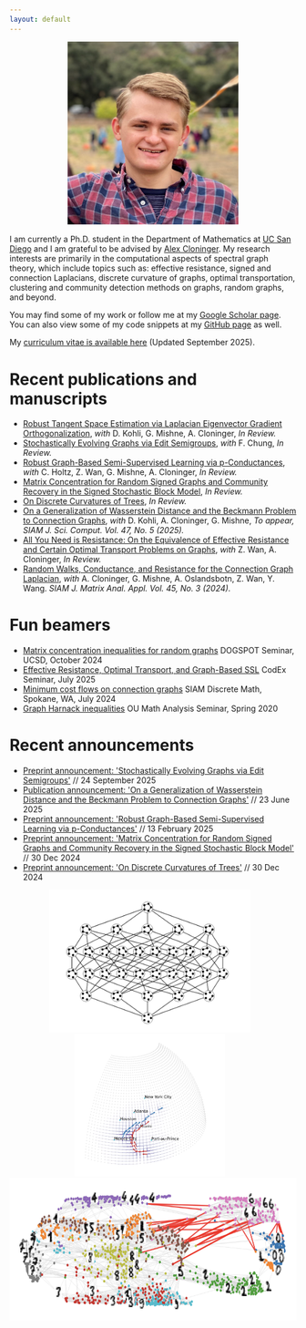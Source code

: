 ```yaml
---
layout: default
---
```


<p align="center">
    <img src="/assets/images/sawyer.png" alt="sawyer_headshot" style="width:300px;">
</p>

I am currently a Ph.D. student in the Department of Mathematics at [UC San Diego](https://math.ucsd.edu/) and I am grateful to be advised by [Alex Cloninger](https://sites.google.com/ucsd.edu/alexandercloninger/home). My research interests are primarily in the computational aspects of spectral graph theory, which include topics such as: effective resistance, signed and connection Laplacians, discrete curvature of graphs, optimal transportation, clustering and community detection methods on graphs, random graphs, and beyond.

You may find some of my work or follow me at my [Google Scholar page](https://scholar.google.com/citations?user=lGEr_VoAAAAJ&hl=en). You can also view some of my code snippets at my [GitHub page](https://github.com/sawyer-jack-1) as well.

My [curriculum vitae is available here](/assets/cv/SJR_CV_Sept25-2.pdf) (Updated September 2025).

# Recent publications and manuscripts

* [Robust Tangent Space Estimation via Laplacian Eigenvector Gradient Orthogonalization](https://arxiv.org/abs/2510.02308), _with_ D. Kohli, G. Mishne, A. Cloninger, _In Review._
* [Stochastically Evolving Graphs via Edit Semigroups](https://arxiv.org/abs/2509.19678), _with_ F. Chung, _In Review._
* [Robust Graph-Based Semi-Supervised Learning via p-Conductances](https://arxiv.org/abs/2502.08873), _with_ C. Holtz, Z. Wan, G. Mishne, A. Cloninger, _In Review._
* [Matrix Concentration for Random Signed Graphs and Community Recovery in the Signed Stochastic Block Model](https://arxiv.org/abs/2412.20620), _In Review._
* [On Discrete Curvatures of Trees](https://arxiv.org/abs/2412.20661), _In Review._
* [On a Generalization of Wasserstein Distance and the Beckmann Problem to Connection Graphs](https://arxiv.org/abs/2312.10295), _with_ D. Kohli, A. Cloninger, G. Mishne, _To appear, SIAM J. Sci. Comput. Vol. 47, No. 5 (2025)._ 
* [All You Need is Resistance: On the Equivalence of Effective Resistance and Certain Optimal Transport Problems on Graphs](https://arxiv.org/abs/2404.15261), _with_ Z. Wan, A. Cloninger, _In Review._
* [Random Walks, Conductance, and Resistance for the Connection Graph Laplacian](https://arxiv.org/abs/2308.09690), _with_ A. Cloninger, G. Mishne, A. Oslandsbotn, Z. Wan, Y. Wang. _SIAM J. Matrix Anal. Appl. Vol. 45, No. 3 (2024)._

# Fun beamers

* [Matrix concentration inequalities for random graphs](/assets/beamers/slides_matrix_concentration_2-1.pdf) DOGSPOT Seminar, UCSD, October 2024
* [Effective Resistance, Optimal Transport, and Graph-Based SSL](/assets/beamers/slides_resistance_transport.pdf) CodEx Seminar, July 2025
* [Minimum cost flows on connection graphs](/assets/beamers/slides_w1_connection_graphs.pdf) SIAM Discrete Math, Spokane, WA, July 2024
* [Graph Harnack inequalities](/assets/beamers/harnack_inequality_beamer.pdf) OU Math Analysis Seminar, Spring 2020

# Recent announcements

* [Preprint announcement: 'Stochastically Evolving Graphs via Edit Semigroups'](/blog_posts/blog_06.md) // 24 September 2025
* [Publication announcement: 'On a Generalization of Wasserstein Distance and the Beckmann Problem to Connection Graphs'](/blog_posts/blog_05.md) // 23 June 2025
* [Preprint announcement: 'Robust Graph-Based Semi-Supervised Learning via p-Conductances'](/blog_posts/blog_04.md) // 13 February 2025
* [Preprint announcement: 'Matrix Concentration for Random Signed Graphs and Community Recovery in the Signed Stochastic Block Model'](/blog_posts/blog_02.md) // 30 Dec 2024
* [Preprint announcement: 'On Discrete Curvatures of Trees'](/blog_posts/blog_01.md) // 30 Dec 2024

<p align="center">
    <img src="/assets/images/stategraph.png" alt="state" style="height:250px;">&nbsp;&nbsp;&nbsp;
    <img src="/assets/images/globe.png" alt="globe" style="height:250px;">&nbsp;&nbsp;&nbsp;
    <img src="/assets/images/digits.png" alt="digits" style="height:250px;">
</p>
